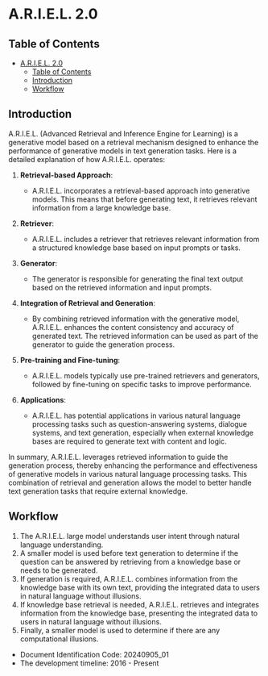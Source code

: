 # A.R.I.E.L. 2.0

## Table of Contents
- [A.R.I.E.L. 2.0](#ariel-20)
  - [Table of Contents](#table-of-contents)
  - [Introduction](#introduction)
  - [Workflow](#workflow)


## Introduction

A.R.I.E.L. (Advanced Retrieval and Inference Engine for Learning) is a generative model based on a retrieval mechanism designed to enhance the performance of generative models in text generation tasks. Here is a detailed explanation of how A.R.I.E.L. operates:

1. **Retrieval-based Approach**:
   - A.R.I.E.L. incorporates a retrieval-based approach into generative models. This means that before generating text, it retrieves relevant information from a large knowledge base.

2. **Retriever**:
   - A.R.I.E.L. includes a retriever that retrieves relevant information from a structured knowledge base based on input prompts or tasks.

3. **Generator**:
   - The generator is responsible for generating the final text output based on the retrieved information and input prompts.

4. **Integration of Retrieval and Generation**:
   - By combining retrieved information with the generative model, A.R.I.E.L. enhances the content consistency and accuracy of generated text. The retrieved information can be used as part of the generator to guide the generation process.

5. **Pre-training and Fine-tuning**:
   - A.R.I.E.L. models typically use pre-trained retrievers and generators, followed by fine-tuning on specific tasks to improve performance.

6. **Applications**:
   - A.R.I.E.L. has potential applications in various natural language processing tasks such as question-answering systems, dialogue systems, and text generation, especially when external knowledge bases are required to generate text with content and logic.

In summary, A.R.I.E.L. leverages retrieved information to guide the generation process, thereby enhancing the performance and effectiveness of generative models in various natural language processing tasks. This combination of retrieval and generation allows the model to better handle text generation tasks that require external knowledge.

## Workflow

1. The A.R.I.E.L. large model understands user intent through natural language understanding.
2. A smaller model is used before text generation to determine if the question can be answered by retrieving from a knowledge base or needs to be generated.
3. If generation is required, A.R.I.E.L. combines information from the knowledge base with its own text, providing the integrated data to users in natural language without illusions.
4. If knowledge base retrieval is needed, A.R.I.E.L. retrieves and integrates information from the knowledge base, presenting the integrated data to users in natural language without illusions.
5. Finally, a smaller model is used to determine if there are any computational illusions.

- Document Identification Code: 20240905_01
- The development timeline: 2016 - Present
